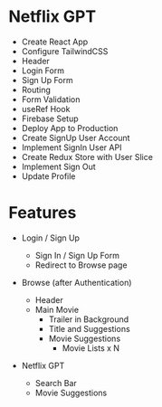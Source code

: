 # Netflix GPT

- Create React App
- Configure TailwindCSS
- Header
- Login Form
- Sign Up Form
- Routing
- Form Validation
- useRef Hook
- Firebase Setup
- Deploy App to Production
- Create SignUp User Account
- Implement SignIn User API
- Create Redux Store with User Slice
- Implement Sign Out
- Update Profile

# Features

- Login / Sign Up

  - Sign In / Sign Up Form
  - Redirect to Browse page

- Browse (after Authentication)

  - Header
  - Main Movie
    - Trailer in Background
    - Title and Suggestions
    - Movie Suggestions
      - Movie Lists x N

- Netflix GPT
  - Search Bar
  - Movie Suggestions
